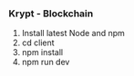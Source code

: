 ### Krypt - Blockchain ###

1. Install latest Node and npm
2. cd client
3. npm install
4. npm run dev

